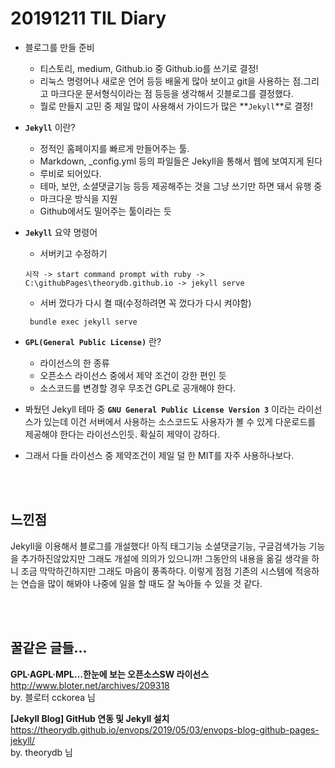 # 20191211 TIL Diary

- 블로그를 만들 준비
   - 티스토리, medium, Github.io 중 Github.io를 쓰기로 결정!
   - 리눅스 명령어나 새로운 언어 등등 배울게 많아 보이고 git을 사용하는 점.그리고  마크다운 문서형식이라는 점 등등을 생각해서 깃블로그를 결정했다.
   - 뭘로 만들지 고민 중 제일 많이 사용해서 가이드가 많은 **`Jekyll`**로 결정! 
- **`Jekyll`** 이란?
    - 정적인 홈페이지를 빠르게 만들어주는 툴.
    - Markdown, _config.yml 등의 파일들은 Jekyll을 통해서 웹에 보여지게 된다
    - 루비로 되어있다.
    - 테마, 보안, 소셜댓글기능 등등 제공해주는 것을 그냥 쓰기만 하면 돼서 유행 중
    - 마크다운 방식을 지원
    - Github에서도 밀어주는 툴이라는 듯

- **`Jekyll`** 요약 명령어
    - 서버키고 수정하기
    ```command
    시작 -> start command prompt with ruby -> C:\githubPages\theorydb.github.io -> jekyll serve
    ```
   - 서버 껐다가 다시 켤 때(수정하려면 꼭 껐다가 다시 켜야함)
   ```command
    bundle exec jekyll serve
   ```

- **`GPL(General Public License)`** 란?
   - 라이선스의 한 종류
   - 오픈소스 라이선스 중에서 제약 조건이 강한 편인 듯
   - 소스코드를 변경할 경우 무조건 GPL로 공개해야 한다.
- 봐뒀던 Jekyll 테마 중 **`GNU General Public License Version 3`** 이라는 라이선스가 있는데 이건 서버에서 사용하는 소스코드도 사용자가 볼 수 있게 다운로드를 제공해야 한다는 라이선스인듯. 확실히 제약이 강하다.
- 그래서 다들 라이선스 중 제약조건이 제일 덜 한 MIT를 자주 사용하나보다.



<br><br>

## **느낀점** <br>
Jekyll을 이용해서 블로그를 개설했다! 아직 태그기능 소셜댓글기능, 구글검색가능 기능을 추가하진않았지만 그래도 개설에 의의가 있으니까! 그동안의 내용을 옮길 생각을 하니 조금 막막하긴하지만 그래도 마음이 풍족하다. 이렇게 점점 기존의 시스템에 적응하는 연습을 많이 해봐야 나중에 일을 할 때도 잘 녹아들 수 있을 것 같다.

<br><br>

## **꿀같은 글들...** <br>

**GPL·AGPL·MPL…한눈에 보는 오픈소스SW 라이선스** <br>
http://www.bloter.net/archives/209318 <br>
by. 블로터 cckorea 님 <br>

**[Jekyll Blog] GitHub 연동 및 Jekyll 설치**
https://theorydb.github.io/envops/2019/05/03/envops-blog-github-pages-jekyll/ <br>
by. theorydb 님
